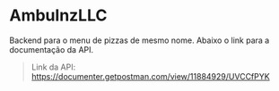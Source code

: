 # AmbulnzLLC

Backend para o menu de pizzas de mesmo nome. Abaixo o link para a documentação da API.


>Link da API: https://documenter.getpostman.com/view/11884929/UVCCfPYK
